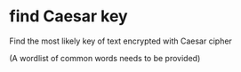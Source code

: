# find Caesar key
 Find the most likely key of text encrypted with Caesar cipher

(A wordlist of common words needs to be provided)
